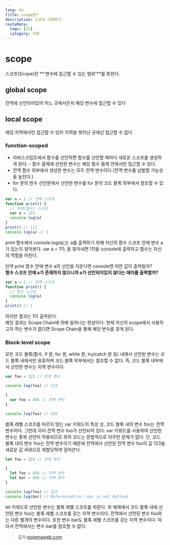 ```yaml
---
lang: ko
title: scope란?
description: 스코프 이해하기
routeMeta:
  tags: [JS]
  category: 이론
---
```


# scope

스코프(Scope)란 **'변수에 접근할 수 있는 범위'**를 뜻한다.

## global scope

전역에 선언되어있어 어느 곳에서든지 해당 변수에 접근할 수 있다

## local scope

해당 지역에서만 접근할 수 있어 지역을 벗어난 곳에선 접근할 수 없다

### function-scoped

- 자바스크립트에서 함수를 선언하면 함수를 선언할 때마다 새로운 스코프를 생성하게 된다. - 함수 몸체에 선언한 변수는 해당 함수 몸체 안에서만 접근할 수 있다.
- 전역 함수 외부에서 생성한 변수는 모두 전역 변수이다.(전역 변수를 남발할 가능성을 높인다.)
- for 문의 변수 선언문에서 선언한 변수를 for 문의 코드 블록 외부에서 참조할 수 있다.

```js
var a = 1 // 전역 스코프
function print() {
  // 지역(함수) 스코프
  var a = 111
  console.log(a)
}
print() // 111
console.log(a) // 1
```

print 함수에서 console.log(a);는 a를 출력하기 위해 자신의 함수 스코프 안에 변수 a가 있는지 찾아본다. var a = 111; 을 찾아내면 111을 console에 출력하고 함수는 자신의 역할을 마친다.

만약 print 함수 안에 변수 a의 선언을 지운다면 console엔 어떤 값이 출력될까?  
**함수 스코프 안에 a가 존재하지 않으니까 a가 선언되어있지 않다는 에러를 출력할까?**

```js
var a = 1 // 전역 스코프
function print() {
  // 함수 스코프
  console.log(a)
}
print() // 1
```

하지만 결과는 1이 출력된다.  
해당 결과는 Scope Chain에 의해 일어나는 현상이다. 현재 자신의 scope에서 사용하고자 하는 변수가 없다면 Scope Chain을 통해 해당 변수를 찾게 된다.

### Block-level scope

모든 코드 블록(함수, if 문, for 문, while 문, try/catch 문 등) 내에서 선언된 변수는 코드 블록 내에서만 유효하며 코드 블록 외부에서는 참조할 수 없다. 즉, 코드 블록 내부에서 선언한 변수는 지역 변수이다.

```js
var foo = 123 // 전역 변수

console.log(foo) // 123

{
  var foo = 456 // 전역 변수
}

console.log(foo) // 456
```

블록 레벨 스코프를 따르지 않는 var 키워드의 특성 상, 코드 블록 내의 변수 foo는 전역 변수이다. 그런데 이미 전역 변수 foo가 선언되어 있다. var 키워드를 사용하여 선언한 변수는 중복 선언이 허용되므로 위의 코드는 문법적으로 아무런 문제가 없다. 단, 코드 블록 내의 변수 foo는 전역 변수이기 때문에 전역에서 선언된 전역 변수 foo의 값 123을 새로운 값 456으로 재할당하여 덮어쓴다.

```js
let foo = 123 // 전역 변수

{
  let foo = 456 // 지역 변수
  let bar = 456 // 지역 변수
}

console.log(foo) // 123
console.log(bar) // ReferenceError: bar is not defined
```

let 키워드로 선언된 변수는 블록 레벨 스코프를 따른다. 위 예제에서 코드 블록 내에 선언된 변수 foo는 블록 레벨 스코프를 갖는 지역 변수이다. 전역에서 선언된 변수 foo와는 다른 별개의 변수이다. 또한 변수 bar도 블록 레벨 스코프를 갖는 지역 변수이다. 따라서 전역에서는 변수 bar를 참조할 수 없다.

> 출처:[poiemaweb.com](https://poiemaweb.com/es6-block-scope)
